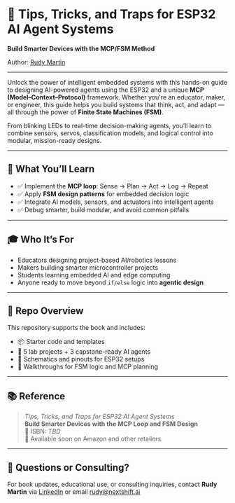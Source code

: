 



# 🤖 Tips, Tricks, and Traps for ESP32 AI Agent Systems  
**Build Smarter Devices with the MCP/FSM Method**  

Author: [Rudy Martin](https://linkedin.com/in/rudymartin)

---

Unlock the power of intelligent embedded systems with this hands-on guide to designing AI-powered agents using the ESP32 and a unique **MCP (Model–Context–Protocol)** framework. Whether you're an educator, maker, or engineer, this guide helps you build systems that think, act, and adapt — all through the power of **Finite State Machines (FSM)**.

From blinking LEDs to real-time decision-making agents, you’ll learn to combine sensors, servos, classification models, and logical control into modular, mission-ready designs.

---

## 🔧 What You’ll Learn

- ✅ Implement the **MCP loop**: Sense → Plan → Act → Log → Repeat  
- ✅ Apply **FSM design patterns** for embedded decision logic  
- ✅ Integrate AI models, sensors, and actuators into intelligent agents  
- ✅ Debug smarter, build modular, and avoid common pitfalls  

---

## 🎓 Who It’s For

- Educators designing project-based AI/robotics lessons  
- Makers building smarter microcontroller projects  
- Students learning embedded AI and edge computing  
- Anyone ready to move beyond `if/else` logic into **agentic design**

---

## 📁 Repo Overview

This repository supports the book and includes:

- 📦 Starter code and templates  
- 🧪 5 lab projects + 3 capstone-ready AI agents  
- 🔌 Schematics and pinouts for ESP32 setups  
- 🧠 Walkthroughs for FSM logic and MCP planning

---

## 📚 Reference

> _Tips, Tricks, and Traps for ESP32 AI Agent Systems_  
> **Build Smarter Devices with the MCP Loop and FSM Design**  
> 📖 ISBN: *TBD*  
> 🛒 Available soon on Amazon and other retailers

---

## 🧠 Questions or Consulting?

For book updates, educational use, or consulting inquiries, contact **Rudy Martin** via [LinkedIn](https://linkedin.com/in/RudyMartin) or email [rudy@nextshift.ai](mailto:rudy@nextshift.ai)



